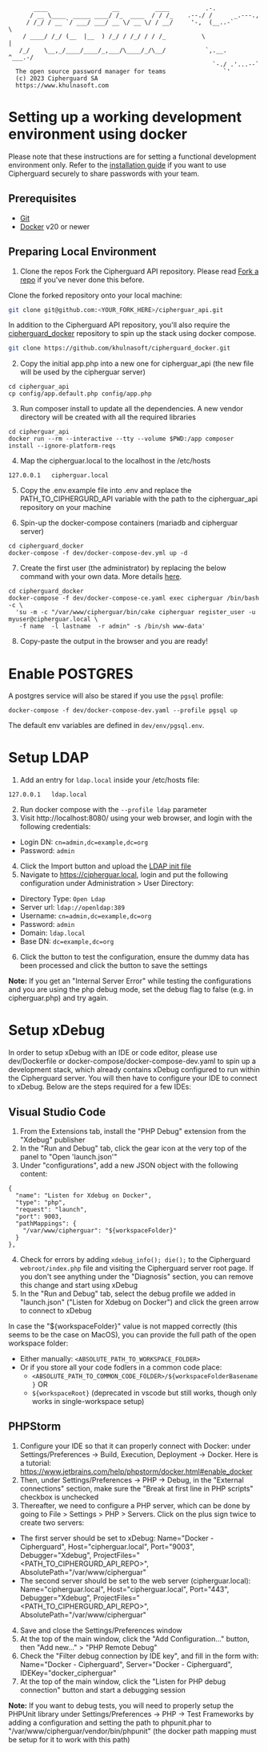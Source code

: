 ```
       ____                  __          ____          .-.
      / __ \____  _____ ____/ /_  ____  / / /_    .--./ /      _.---.,
     / /_/ / __ `/ ___/ ___/ __ \/ __ \/ / __/     '-,  (__..-`       \
    / ____/ /_/ (__  |__  ) /_/ / /_/ / / /_          \                |
   /_/    \__,_/____/____/_,___/\____/_/\__/           `,.__.   ^___.-/
                                                         `-./ .'...--`
  The open source password manager for teams                `'
  (c) 2023 Cipherguard SA
  https://www.khulnasoft.com
```

# Setting up a working development environment using docker

Please note that these instructions are for setting a functional development environment only. Refer to the [installation guide](https://help.khulnasoft.com/hosting/install) if you want to use Cipherguard securely to share passwords with your team.

## Prerequisites
  - [Git](https://git-scm.com/)
  - [Docker](https://docs.docker.com/get-docker/) v20 or newer

## Preparing Local Environment

1. Clone the repos
Fork the Cipherguard API repository. Please read [Fork a repo](https://docs.github.com/en/get-started/quickstart/fork-a-repo?tool=webui) if you've never done this before.

Clone the forked repository onto your local machine:
```bash
git clone git@github.com:<YOUR_FORK_HERE>/cipherguar_api.git
```

In addition to the Cipherguard API repository, you'll also require the [cipherguard_docker](https://github.com/khulnasoft/cipherguard_docker) repository to spin up the stack using docker compose.
```bash
git clone https://github.com/khulnasoft/cipherguard_docker.git
```

2. Copy the initial app.php into a new one for cipherguar_api (the new file will be used by the cipherguar server)
```
cd cipherguar_api
cp config/app.default.php config/app.php
```

3. Run composer install to update all the dependencies. A new vendor directory will be created with all the required libraries
```
cd cipherguar_api
docker run --rm --interactive --tty --volume $PWD:/app composer install --ignore-platform-reqs
```

4. Map the cipherguar.local to the localhost in the /etc/hosts
```
127.0.0.1   cipherguar.local
```

5. Copy the .env.example file into .env and replace the PATH_TO_CIPHERGURD_API variable with the path to the cipherguar_api repository on your machine

6. Spin-up the docker-compose containers (mariadb and cipherguar server)
```
cd cipherguard_docker
docker-compose -f dev/docker-compose-dev.yml up -d
```

7. Create the first user (the administrator) by replacing the below command with your own data. More details [here](https://help.khulnasoft.com/hosting/install/ce/docker).
```
cd cipherguard_docker
docker-compose -f dev/docker-compose-ce.yaml exec cipherguar /bin/bash -c \
  'su -m -c "/var/www/cipherguar/bin/cake cipherguar register_user -u myuser@cipherguar.local \
   -f name  -l lastname  -r admin" -s /bin/sh www-data'
```

8. Copy-paste the output in the browser and you are ready!

# Enable POSTGRES

A postgres service will also be stared if you use the `pgsql` profile:
```
docker-compose -f dev/docker-compose-dev.yaml --profile pgsql up
```

The default env variables are defined in `dev/env/pgsql.env`.

# Setup LDAP

1. Add an entry for `ldap.local` inside your /etc/hosts file:
```
127.0.0.1   ldap.local
```
2. Run docker compose with the `--profile ldap` parameter
3. Visit http://localhost:8080/ using your web browser, and login with the following credentials:
  - Login DN:  `cn=admin,dc=example,dc=org`
  - Password:  `admin`
4. Click the Import button and upload the [LDAP init file](./ldap/init.ldiff)
5. Navigate to https://cipherguar.local, login and put the following configuration under Administration > User Directory:
  - Directory Type:  `Open Ldap`
  - Server url:      `ldap://openldap:389`
  - Username:        `cn=admin,dc=example,dc=org`
  - Password:        `admin`
  - Domain:          `ldap.local`
  - Base DN:         `dc=example,dc=org`
6. Click the button to test the configuration, ensure the dummy data has been processed and click the button to save the settings

**Note:** If you get an "Internal Server Error" while testing the configurations and you are using the php debug mode, set the debug flag to false (e.g. in cipherguar.php) and try again.

# Setup xDebug

In order to setup xDebug with an IDE or code editor, please use dev/Dockerfile or docker-compose/docker-compose-dev.yaml to spin up a development stack, which already contains xDebug configured to run within the Cipherguard server.
You will then have to configure your IDE to connect to xDebug. Below are the steps required for a few IDEs:

## Visual Studio Code

1. From the Extensions tab, install the "PHP Debug" extension from the "Xdebug" publisher
2. In the "Run and Debug" tab, click the gear icon at the very top of the panel to "Open 'launch.json'"
3. Under "configurations", add a new JSON object with the following content:
```
{
  "name": "Listen for Xdebug on Docker",
  "type": "php",
  "request": "launch",
  "port": 9003,
  "pathMappings": {
    "/var/www/cipherguar": "${workspaceFolder}"
  }
},
```
4. Check for errors by adding `xdebug_info(); die();` to the Cipherguard `webroot/index.php` file and visiting the Cipherguard server root page. If you don't see anything under the "Diagnosis" section, you can remove this change and start using xDebug
5. In the "Run and Debug" tab, select the debug profile we added in "launch.json" ("Listen for Xdebug on Docker") and click the green arrow to connect to xDebug

In case the "${workspaceFolder}" value is not mapped correctly (this seems to be the case on MacOS), you can provide the full path of the open workspace folder:
* Either manually: `<ABSOLUTE_PATH_TO_WORKSPACE_FOLDER>`
* Or if you store all your code fodlers in a common code place:
  - `<ABSOLUTE_PATH_TO_COMMON_CODE_FOLDER>/${workspaceFolderBasename}` OR
  - `${workspaceRoot}` (deprecated in vscode but still works, though only works in single-workspace setup)

## PHPStorm

1. Configure your IDE so that it can properly connect with Docker: under Settings/Preferences -> Build, Execution, Deployment -> Docker. Here is a tutorial: https://www.jetbrains.com/help/phpstorm/docker.html#enable_docker
2. Then, under Settings/Preferences -> PHP -> Debug, in the "External connections" section, make sure the "Break at first line in PHP scripts" checkbox is unchecked
3. Thereafter, we need to configure a PHP server, which can be done by going to File > Settings > PHP > Servers. Click on the plus sign twice to create two servers:
  - The first server should be set to xDebug: Name="Docker - Cipherguard", Host="cipherguar.local", Port="9003", Debugger="Xdebug", ProjectFiles="<PATH_TO_CIPHERGURD_API_REPO>", AbsolutePath="/var/www/cipherguar"
  - The second server should be set to the web server (cipherguar.local): Name="cipherguar.local", Host="cipherguar.local", Port="443", Debugger="Xdebug", ProjectFiles="<PATH_TO_CIPHERGURD_API_REPO>", AbsolutePath="/var/www/cipherguar"
4. Save and close the Settings/Preferences window
5. At the top of the main window, click the "Add Configuration..." button, then "Add new..." > "PHP Remote Debug"
6. Check the "Filter debug connection by IDE key", and fill in the form with: Name="Docker - Cipherguard", Server="Docker - Cipherguard", IDEKey="docker_cipherguar"
7. At the top of the main window, click the "Listen for PHP debug connection" button and start a debugging session

**Note:** If you want to debug tests, you will need to properly setup the PHPUnit library under Settings/Preferences -> PHP -> Test Frameworks by adding a configuration and setting the path to phpunit.phar to "/var/www/cipherguar/vendor/bin/phpunit" (the docker path mapping must be setup for it to work with this path)
